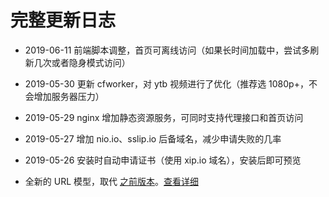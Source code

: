 # 完整更新日志

* 2019-06-11 前端脚本调整，首页可离线访问（如果长时间加载中，尝试多刷新几次或者隐身模式访问）

* 2019-05-30 更新 cfworker，对 ytb 视频进行了优化（推荐选 1080p+，不会增加服务器压力）

* 2019-05-29 nginx 增加静态资源服务，可同时支持代理接口和首页访问

* 2019-05-27 增加 nio.io、sslip.io 后备域名，减少申请失败的几率

* 2019-05-26 安装时自动申请证书（使用 xip.io 域名），安装后即可预览

* 全新的 URL 模型，取代 [之前版本](https://github.com/EtherDream/jsproxy/tree/first-ver)。[查看详细](v0.0.1.md)
